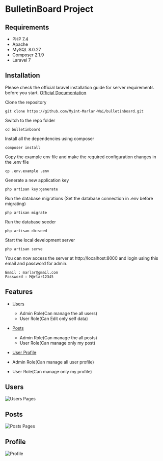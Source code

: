 # BulletinBoard Project

## Requirements

- PHP 7.4
- Apache 
- MySQL 8.0.27
- Composer 2.1.9
- Laravel 7

## Installation

Please check the official laravel installation guide for server requirements before you start.
[Official Documentation](https://laravel.com/docs/7.x)

Clone the repository
```
git clone https://github.com/Myint-Marlar-Wai/bulletinboard.git
```
Switch to the repo folder
```
cd bulletinboard
```
Install all the dependencies using composer
```
composer install
```
Copy the example env file and make the required configuration changes in the .env file
```
cp .env.example .env
```
Generate a new application key
```
php artisan key:generate
```
Run the database migrations (Set the database connection in .env before migrating)
```
php artisan migrate
```
Run the database seeder 
```
php artisan db:seed
```
Start the local development server
```
php artisan serve
```
You can now access the server at http://localhost:8000 and login using this email and password for admin.

```
Email : marlar@gmail.com
Password : M@rlar12345
```

## Features

- [Users](#Users)
  - Admin Role(Can manage the all users)
  - User Role(Can Edit only self data)
- [Posts](#Posts)
  - Admin Role(Can manage the all posts)
  - User Role(Can manage only my post)

-  [User Profile](#Profile)
  - Admin Role(Can manage all user profile)
  - User Role(Can manage only my profile)


## Users

![Users Pages](./public/images/readme/users.png)

## Posts

![Posts Pages](./public/images/readme/posts.png)

## Profile

![Profile](./public/images/readme/profile.png)

